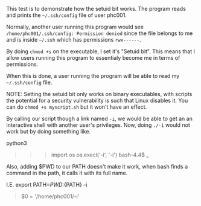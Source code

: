 This test is to demonstrate how the setuid bit works.  The program
reads and prints the `~/.ssh/config` file of user phc001.

Normally, another user running this program would see `/home/phc001/.ssh/config: Permission denied`
since the file belongs to me and is inside `~/.ssh` which has permissions `rwx------`.

By doing `chmod +s` on the executable, I set it's "Setuid bit".  This means that
I allow users running this program to essentialy become me in terms of permissions.

When this is done, a user running the program will be able to read my `~/.ssh/config`
file.

NOTE: Setting the setuid bit only works on binary executables, with scripts the
potential for a security vulnerability is such that Linux disables it.  You can
do `chmod +s myscript.sh` but it won't have an effect.

By calling our script though a link named `-i`, we would be able to get an
an interactive shell with another user's privileges.  Now, doing `./-i` would
not work but by doing something like.

python3
>>> import os
>>> os.execl('-i', '-i')
bash-4.4$ _

Also, adding $PWD to our PATH doesn't make it work, when bash finds a command
in the path, it calls it with its full name.

I.E.
export PATH=${PWD}:${PATH}
-i

> $0 = '/home/phc001/-i'
